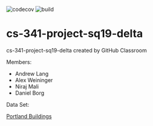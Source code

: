 ![codecov](https://img.shields.io/codecov/c/github/upcs/cs-341-project-sq19-delta/master.svg?style=flat-square) ![build](https://img.shields.io/travis/com/upcs/cs-341-project-sq19-delta.svg?style=flat)

# cs-341-project-sq19-delta
cs-341-project-sq19-delta created by GitHub Classroom

Members:
- Andrew Lang
- Alex Weininger
- Niraj Mali
- Daniel Borg

Data Set:

[Portland Buildings](https://gis-pdx.opendata.arcgis.com/datasets/935e774546cf4383a881a9c12c182e6e_184)
